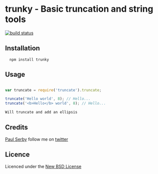 # trunky - Basic truncation and string tools

[![build status](https://secure.travis-ci.org/serbytrunky.png)](http://travis-ci.org/serby/trunky)

## Installation

      npm install trunky

## Usage

```js

var truncate = require('truncate').truncate;

truncate('Hello world', 8); // Hello...
truncate('<b>Hello</b> world', 8); // Hello...

Will truncate and add an ellipsis

```

## Credits
[Paul Serby](https://github.com/serby/) follow me on [twitter](http://twitter.com/PabloSerbo)

## Licence
Licenced under the [New BSD License](http://opensource.org/licenses/bsd-license.php)
